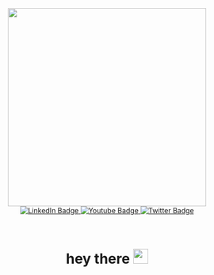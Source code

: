  <div id="header" align="center">
  <img src="https://media.giphy.com/media/juua9i2c2fA0AIp2iq/giphy.gif" width="400"/>
</div>
<div id="badges" align="center">
  <a href="https://www.linkedin.com/in/rohit-garg-6ba781">
    <img src="https://img.shields.io/badge/LinkedIn-blue?style=for-the-badge&logo=linkedin&logoColor=white" alt="LinkedIn Badge"/>
  </a>
  <a href="your-youtube-URL">
    <img src="https://img.shields.io/badge/YouTube-red?style=for-the-badge&logo=youtube&logoColor=white" alt="Youtube Badge"/>
  </a>
  <a href="your-twitter-URL">
    <img src="https://img.shields.io/badge/Twitter-blue?style=for-the-badge&logo=twitter&logoColor=white" alt="Twitter Badge"/>
  </a>
</div>
<h2 align="center">
<img src="https://komarev.com/ghpvc/?username=Rohitgarg157&style=flat-square&color=blue"  alt=""/>
</h2>
 <h1 align="center" >
  hey there
  <img src="https://media.giphy.com/media/hvRJCLFzcasrR4ia7z/giphy.gif"  width="30px"/>
</h1>
